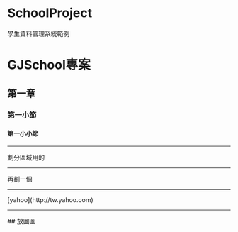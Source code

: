 # SchoolProject
學生資料管理系統範例

# GJSchool專案
## 第一章
### 第一小節
#### 第一小小節

<hr>
  <ul>
  </ul> 
   劃分區域用的<br>
<hr>
   再劃一個<br>


   <hr>
[yahoo](http://tw.yahoo.com)

   <hr>
## 放圖圖

